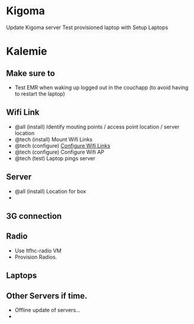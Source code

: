 # Kigoma

Update Kigoma server
Test provisioned laptop with 
Setup Laptops

# Kalemie

## Make sure to

 - Test EMR when waking up logged out in the couchapp (to avoid having to restart the laptop)

## Wifi Link

 - @all (install) Identify mouting points / access point location / server location
 - @tech (install) Mount Wifi Links
 - @tech (configure) [Configure Wifi Links]()
 - @tech (configure) Configure Wifi AP
 - @tech (test) Laptop pings server

## Server

 - @all (install) Location for box
 - 

## 3G connection

## Radio

 - Use ltfhc-radio VM
 - Provision Radios.

## Laptops

## Other Servers if time.

 - Offline update of servers...
 - 